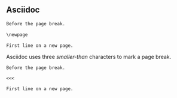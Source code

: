 ## Asciidoc

``` markdown {#input}
Before the page break.

\newpage

First line on a new page.
```

Asciidoc uses three *smaller-than* characters to mark a page
break.

``` asciidoc {#expected format="asciidoc"}
Before the page break.

<<<

First line on a new page.

```
